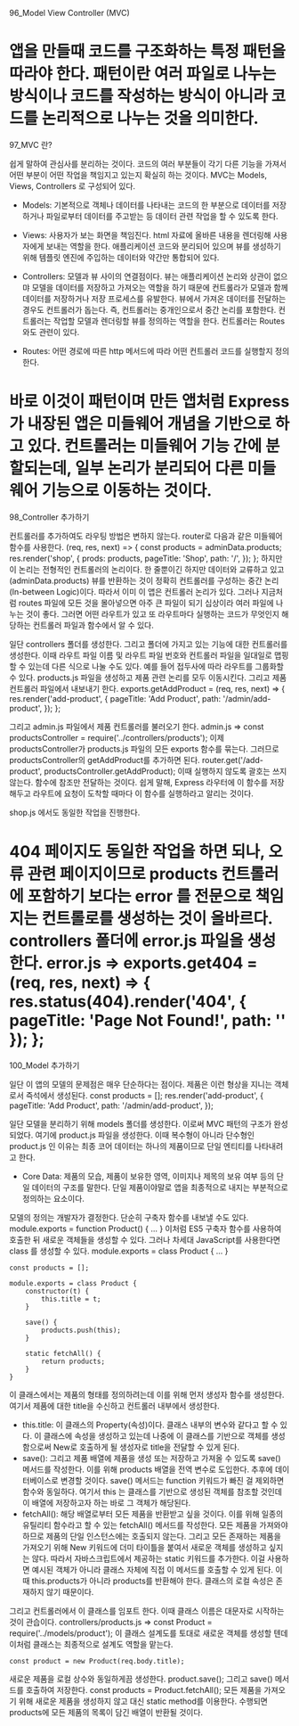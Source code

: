96_Model View Controller (MVC)

앱을 만들때 코드를 구조화하는 특정 패턴을 따라야 한다. 
패턴이란 여러 파일로 나누는 방식이나 코드를 작성하는 방식이 아니라 코드를 논리적으로 나누는 것을 의미한다.
======================================================================================================================================
97_MVC 란?

쉽게 말하여 관심사를 분리하는 것이다. 코드의 여러 부분들이 각기 다른 기능을 가져서 어떤 부분이 어떤 작업을 책임지고 있는지 확실히 하는 것이다.
MVC는 Models, Views, Controllers 로 구성되어 있다.

- Models: 기본적으로 객체나 데이터를 나타내는 코드의 한 부분으로 데이터를 저장하거나 파일로부터 데이터를 주고받는 등 데이터 관련 작업을 할 수 있도록 한다.
- Views: 사용자가 보는 화면을 책임진다. html 자료에 올바른 내용을 렌더링해 사용자에게 보내는 역할을 한다. 애플리케이션 코드와 분리되어 있으며 뷰를 생성하기 위해 템플릿 엔진에 주입하는 데이터와 약간만 통합되어 있다.
- Controllers: 모델과 뷰 사이의 연결점이다. 뷰는 애플리케이션 논리와 상관이 없으먀 모델을 데이터를 저장하고 가져오는 역할을 하기 때문에 컨트롤라가 모델과 함께 데이터를 저장하거나 저장 프로세스를 유발한다. 뷰에서 가져온 데이터를 전달하는 경우도 컨트롤러가 돕는다. 즉, 컨트롤러는 중개인으로서 중간 논리를 포함한다. 컨트롤러는 작업할 모델과 렌더링할 뷰를 정의하는 역할을 한다. 
컨트롤러는 Routes와도 관련이 있다.

- Routes: 어떤 경로에 따른 http 메서드에 따라 어떤 컨트롤러 코드를 실행할지 정의한다.

바로 이것이 패턴이며 만든 앱처럼 Express가 내장된 앱은 미들웨어 개념을 기반으로 하고 있다. 컨트롤러는 미들웨어 기능 간에 분할되는데, 일부 논리가 분리되어 다른 미들웨어 기능으로 이동하는 것이다.
======================================================================================================================================
98_Controller 추가하기

컨트롤러를 추가하여도 라우팅 방법은 변하지 않는다. router로 다음과 같은 미들웨어 함수를 사용한다.
    (req, res, next) => {
        const products = adminData.products;
        res.render('shop', { 
            prods: products,
            pageTitle: 'Shop',
            path: '/',
        });
    };
하지만 이 논리는 전형적인 컨트롤러의 논리이다. 한 줄뿐이긴 하지만 데이터와 교류하고 있고(adminData.products) 뷰를 반환하는 것이 정확히 컨트롤러를 구성하는 중간 논리(In-between Logic)이다. 따라서 이미 이 앱은 컨트롤러 논리가 있다. 그러나 지금처럼 routes 파일에 모든 것을 몰아넣으면 아주 큰 파일이 되기 십상이라 여러 파일에 나누는 것이 좋다.
그러면 어떤 라우트가 있고 또 라우트마다 실행하는 코드가 무엇인지 해당하는 컨트롤러 파일과 함수에서 알 수 있다.

일단 controllers 폴더를 생성한다. 그리고 폴더에 가지고 있는 기능에 대한 컨트롤러를 생성한다. 이때 라우트 파일 이름 및 라우트 파일 번호와 컨트롤러 파일을 일대일로 맵핑할 수 있는데 다른 식으로 나눌 수도 있다. 예를 들어 접두사에 따라 라우트를 그룹화할 수 있다. 
products.js 파일을 생성하고 제품 관련 논리를 모두 이동시킨다. 그리고 제품 컨트롤러 파일에서 내보내기 한다. 
    exports.getAddProduct = (req, res, next) => {
        res.render('add-product', { 
            pageTitle: 'Add Product', 
            path: '/admin/add-product', 
        });
    };

그리고 admin.js 파일에서 제품 컨트롤러를 불러오기 한다.
admin.js =>
    const productsController = require('../controllers/products');
이제 productsController가 products.js 파일의 모든 exports 함수를 묶는다. 그러므로 productsController의 getAddProduct를 추가하면 된다.
    router.get('/add-product', productsController.getAddProduct);
이때 실행하지 않도록 괄호는 쓰지 않는다. 함수에 참조만 전달하는 것이다. 쉽게 말해, Express 라우터에 이 함수를 저장해두고 라우트에 요청이 도착할 때마다 이 함수를 실행하라고 알리는 것이다.

shop.js 에서도 동일한 작업을 진행한다.

404 페이지도 동일한 작업을 하면 되나, 오류 관련 페이지이므로 products 컨트롤러에 포함하기 보다는 error 를 전문으로 책임지는 컨트롤로를 생성하는 것이 올바르다.
controllers 폴더에 error.js 파일을 생성한다.
error.js =>
    exports.get404 = (req, res, next) => {
        res.status(404).render('404', { 
            pageTitle: 'Page Not Found!', 
            path: ''
        });
    };
======================================================================================================================================
100_Model 추가하기

일단 이 앱의 모델의 문제점은 매우 단순하다는 점이다. 제품은 이런 형상을 지니는 객체로서 즉석에서 생성된다.
    const products = [];
        res.render('add-product', { 
            pageTitle: 'Add Product', 
            path: '/admin/add-product', 
        });

일단 모델을 분리하기 위해 models 폴더를 생성한다. 이로써 MVC 패턴의 구조가 완성되었다. 여기에 product.js 파일을 생성한다.
이때 복수형이 아니라 단수형인 product.js 인 이유는 최종 코어 데이터는 하나의 제품이므로 단일 엔티티를 나타내려고 한다.
* Core Data: 제품의 모습, 제품이 보유한 영역, 이미지나 제목의 보유 여부 등의 단일 데이터의 구조를 말한다. 단일 제품이야말로 앱을 최종적으로 내지는 부분적으로 정의하는 요소이다.

모델의 정의는 개발자가 결정한다. 단순히 구축자 함수를 내보낼 수도 있다.
    module.exports = function Product() {
        ...
    }
이처럼 ES5 구축자 함수를 사용하여 호출한 뒤 새로운 객체들을 생성할 수 있다. 그러나 차세대 JavaScript를 사용한다면 class 를 생성할 수 있다.
    module.exports = class Product {
        ...
    }


    const products = [];

    module.exports = class Product {
        constructor(t) {
            this.title = t;
        }

        save() {
            products.push(this);
        }

        static fetchAll() {
            return products;
        }
    }
이 클래스에서는 제품의 형태를 정의하려는데 이를 위해 먼저 생성자 함수를 생성한다. 여기서 제품에 대한 title을 수신하고 컨트롤러 내부에서 생성한다.
- this.title: 이 클래스의 Property(속성)이다. 클래스 내부의 변수와 같다고 할 수 있다. 이 클래스에 속성을 생성하고 있는데 나중에 이 클래스를 기반으로 객체를 생성함으로써
New로 호출하게 될 생성자로 title을 전달할 수 있게 된다. 
- save(): 그리고 제품 배열에 제품을 생성 또는 저장하고 가져올 수 있도록 save() 메서드를 작성한다. 이를 위해 products 배열을 전역 변수로 도입한다. 추후에 데이터베이스로 변경할 것이다. save() 메서드는 function 키워드가 빠진 걸 제외하면 함수와 동일하다. 여기서 this 는 클래스를 기반으로 생성된 객체를 참조할 것인데 이 배열에 저장하고자 하는 바로 그 객체가 해당된다.
- fetchAll(): 해당 배열로부터 모든 제품을 반환받고 싶을 것이다. 이를 위해 일종의 유틸리티 함수라고 할 수 있는 fetchAll() 메서드를 작성한다. 모든 제품을 가져와야 하므로 제품의 단일 인스턴스에는 호출되지 않는다. 그리고 모든 존재하는 제품을 가져오기 위해 New 키워드에 더미 타이틀을 붙여서 새로운 객체를 생성하고 싶지는 않다. 따라서 자바스크립트에서 제공하는 static 키워드를 추가한다. 이걸 사용하면 예시된 객체가 아니라 클래스 자체에 직접 이 메서드를 호출할 수 있게 된다. 
이때 this.products가 아니라 products를 반환해야 한다. 클래스의 로컬 속성은 존재하지 않기 때문이다.

그리고 컨트롤러에서 이 클래스를 임포트 한다. 이때 클래스 이름은 대문자로 시작하는 것이 관습이다.
controllers/products.js =>
    const Product = require('../models/product');
이 클래스 설계도를 토대로 새로운 객체를 생성할 텐데 이처럼 클래스는 최종적으로 설계도 역할을 맡는다.
    
    const product = new Product(req.body.title);
새로운 제품을 로컬 상수와 동일하게끔 생성한다.
    product.save();
그리고 save() 메서드를 호출하여 저장한다.
    const products = Product.fetchAll();
모든 제품을 가져오기 위해 새로운 제품을 생성하지 않고 대신 static method를 이용한다. 수행되면 products에 모든 제품의 목록이 담긴 배열이 반환될 것이다.

